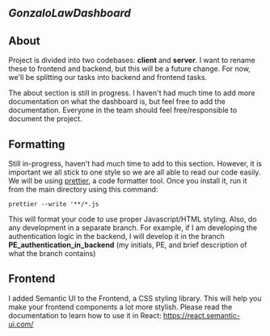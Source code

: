 ## _**GonzaloLawDashboard**_

## About

Project is divided into two codebases: **client** and **server**. I want to rename these to frontend and backend, but this will be a future change. For now, we'll be splitting our tasks into backend and frontend tasks.

The about section is still in progress. I haven't had much time to add more documentation on what the dashboard is, but feel free to add the documentation. Everyone in the team should feel free/responsible to document the project.

## Formatting

Still in-progress, haven't had much time to add to this section. However, it is important we all stick to one style so we are all able to read our code easily. We will be using [prettier](https://prettier.io/docs/en/install.html), a code formatter tool. Once you install it, run it from the main directory using this command:

`prettier --write '**/*.js`

This will format your code to use proper Javascript/HTML styling. Also, do any development in a separate branch. For example, if I am developing the authentication logic in the backend, I will develop it in the branch **PE_authentication_in_backend** (my initials, PE, and brief description of what the branch contains)


## Frontend

I added Semantic UI to the Frontend, a CSS styling library. This will help you make your frontend components a lot more stylish. Please read the documentation to learn how to use it in React: https://react.semantic-ui.com/
